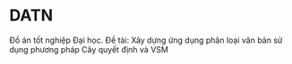 # DATN
Đồ án tốt nghiệp Đại học. Đề tài: Xây dựng ứng dụng phân loại văn bản sử dụng phương pháp Cây quyết định và VSM
